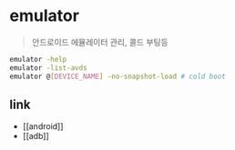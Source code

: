 # emulator
> 안드로이드 에뮬레이터 관리, 콜드 부팅등

```sh
emulator -help
emulator -list-avds
emulator @[DEVICE_NAME] -no-snapshot-load # cold boot
```

## link
- [[android]]
- [[adb]]
